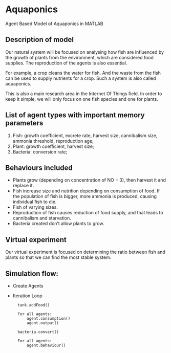 # Aquaponics
Agent Based Model of Aquaponics in MATLAB

## Description of model

Our natural system will be focused on analysing how fish are influenced by the growth of plants from the environment, which are considered food supplies. The reproduction of the agents is also essential. 

For example, a crop cleans the water for fish. And the waste from the fish can be used to supply nutrients for a crop. Such a system is also called aquaponics. 

This is also a main research area in the Internet Of Things field. In order to keep it simple, we will only focus on one fish species and one for plants.

## List of agent types with important memory parameters

1. Fish: growth coefficient, excrete rate,  harvest size, cannibalism size, ammonia threshold, reproduction age;
2. Plant: growth coefficient, harvest size;
3. Bacteria: conversion rate;


## Behaviours included 

- Plants grow (depending on concentration of NO − 3), then harvest it and replace it.
- Fish increase size and nutrition depending on consumption of food. If the population of fish is bigger, more ammonia is produced, causing individual fish to die.
- Fish of varying sizes.
- Reproduction of fish causes reduction of food supply, and that leads to cannibalism and starvation.
- Bacteria created don’t allow plants to grow.

## Virtual experiment
Our virtual experiment is focused on determining the ratio between fish and plants so that we can find the most stable system.

## Simulation flow:

- Create Agents

- Iteration Loop
		
		tank.addFood()

		For all agents:
			agent.consumption()
			agent.output()

		bacteria.convert()

		For all agents:
			agent.behaviour()
